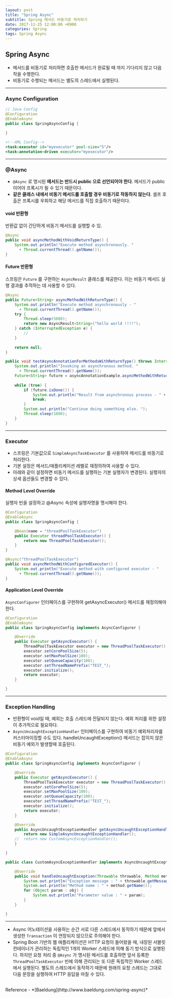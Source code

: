 ```yaml
---
layout: post
title: "Spring Async"
subtitle: Spring 메서드 비동기로 처리하기
date: 2017-11-25 12:00:00 +0900
categories: Spring
tags: Spring Async
---
```


## Spring Async
- 메서드를 비동기로 처리하면 호출한 메서드가 완료될 때 까지 기다리지 않고 다음 작을 수행한다.
- 비동기로 수행되는 메서드는 별도의 스레드에서 실행된다.

---

### Async Configuration

```java
// Java Config
@Configuration
@EnableAsync
public class SpringAsyncConfig {
    
}
```

```xml
<!--XML Config-->
<task:executor id="myexecutor" pool-size="5"/>
<task:annotation-driven executor="myexecutor"/>
```

---

### @Async
- `@Async` 로 명시된 **메서드는 반드시 public 으로 선언되어야 한다**. 메서드가 public 이어야 프록시가 될 수 있기 때문이다.
- **같은 클래스 내에서 비동기 메서드를 호출할 경우 비동기로 작동하지 않는다**. 셀프 호출은 프록시를 우회하고 해당 메서드를 직접 호출하기 때문이다.

#### void 반환형
반환값 없이 간단하게 비동기 메서드를 실행할 수 있.
```java
@Async
public void asyncMethodWithVoidReturnType() {
    System.out.println("Execute method asynchronously. "
      + Thread.currentThread().getName());
}
```

#### Future 반환형
스프링은 `Future` 를 구현하는 `AsyncResult` 클래스를 제공한다. 이는 비동기 메서드 실행 결과를 추적하는 데 사용할 수 있다.
```java
@Async
public Future<String> asyncMethodWithReturnType() {
    System.out.println("Execute method asynchronously - "
      + Thread.currentThread().getName());
    try {
        Thread.sleep(5000);
        return new AsyncResult<String>("hello world !!!!");
    } catch (InterruptedException e) {
        //
    }
 
    return null;
}

public void testAsyncAnnotationForMethodsWithReturnType() throws InterruptedException, ExecutionException {
    System.out.println("Invoking an asynchronous method. "
      + Thread.currentThread().getName());
    Future<String> future = asyncAnnotationExample.asyncMethodWithReturnType();
 
    while (true) {
        if (future.isDone()) {
            System.out.println("Result from asynchronous process - " + future.get());
            break;
        }
        System.out.println("Continue doing something else. ");
        Thread.sleep(1000);
    }
}
```

---

### Executor
- 스프링은 기본값으로 `SimpleAsyncTaskExecutor` 를 사용하여 메서드를 비동기로 처리한다. 
- 기본 설정은 메서드/애플리케이션 레벨로 재정의하여 사용할 수 있다.
- 아래와 같이 설정하면 비동기 메서드를 실행하는 기본 실행자가 변경된다. 실행자의 상세 옵션들도 변경할 수 있다.

#### Method Level Override
실행자 빈을 설정하고 @Async 속성에 실행자명을 명시해야 한다.
```java
@Configuration
@EnableAsync
public class SpringAsyncConfig {

    @Bean(name = "threadPoolTaskExecutor")
    public Executor threadPoolTaskExecutor() {
        return new ThreadPoolTaskExecutor();
    }
}

@Async("threadPoolTaskExecutor")
public void asyncMethodWithConfiguredExecutor() {
    System.out.println("Execute method with configured executor - "
      + Thread.currentThread().getName());
}

```

#### Application Level Override
`AsyncConfigurer` 인터페이스를 구현하여 getAsyncExecutor() 메서드를 재정의해야 한다.
```java
@Configuration
@EnableAsync
public class SpringAsyncConfig implements AsyncConfigurer {

    @Override
    public Executor getAsyncExecutor() {
        ThreadPoolTaskExecutor executor = new ThreadPoolTaskExecutor();
        executor.setCorePoolSize(5);
        executor.setMaxPoolSize(100);
        executor.setQueueCapacity(100);
        executor.setThreadNamePrefix("TEST_");
        executor.initialize();
        return executor;
    }

}

```

---

### Exception Handling
- 반환형이 void일 때, 예외는 호출 스레드에 전달되지 않는다. 예외 처리를 위한 설정이 추가적으로 필요하다.
- `AsyncUncaughtExceptionHandler` 인터페이스를 구현하여 비동기 예외처리자를 커스터마이징할 수도 있다. 
handleUncaughtException() 메서드는 잡히지 않은 비동기 예외가 발생할때 호출된다.

```java
@Configuration
@EnableAsync
public class SpringAsyncConfig implements AsyncConfigurer {

    @Override
    public Executor getAsyncExecutor() {
        ThreadPoolTaskExecutor executor = new ThreadPoolTaskExecutor();
        executor.setCorePoolSize(5);
        executor.setMaxPoolSize(100);
        executor.setQueueCapacity(100);
        executor.setThreadNamePrefix("TEST_");
        executor.initialize();
        return executor;
    }

    @Override
    public AsyncUncaughtExceptionHandler getAsyncUncaughtExceptionHandler() {
        return new SimpleAsyncUncaughtExceptionHandler();
    //  return new CustomAsyncExceptionHandler();
    }

}

public class CustomAsyncExceptionHandler implements AsyncUncaughtExceptionHandler {

    @Override
    public void handleUncaughtException(Throwable throwable, Method method, Object... obj) {
        System.out.println("Exception message : " + throwable.getMessage());
        System.out.println("Method name : " + method.getName());
        for (Object param : obj) {
            System.out.println("Parameter value : " + param);
        }
    }

}

```

---

- Async 어노테이션을 사용하는 순간 서로 다른 스레드에서 동작하기 때문에 앞에서 생성한 `Transaction` 이 연장되지 않으므로 주의해야 한다.
- Spring Boot 기반의 웹 애플리케이션은 HTTP 요청이 들어왔을 때, 내장된 서블릿 컨테이너가 관리하는 독립적인 1개의 Worker 스레드에 의해 동기 방식으로 실행된다. 
하지만 요청 처리 중 `@Async` 가 명시된 메서드를 호출하면 앞서 등록한 `ThreadPoolTaskExecutor` 빈에 의해 관리되는 또 다른 독립적인 Worker 스레드에서 실행된다. 
별도의 스레드에서 동작하기 때문에 원래의 요청 스레드는 그대로 다음 문장을 실행하여 HTTP 응답을 마칠 수 있다.

<br>
Reference
- *[Baeldung](http://www.baeldung.com/spring-async)*